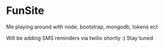 # FunSite
Me playing around with node, bootstrap, mongodb, tokens ect

Will be adding SMS reminders via twilio shortly :) Stay tuned
